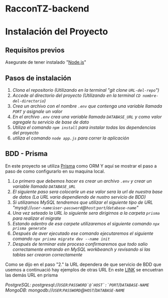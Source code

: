 # RacconTZ-backend

# Instalación del Proyecto

## Requisitos previos

Asegurate de tener instalado "[Node.js](https://nodejs.org/en)"

## Pasos de instalación

1. _Clona el repositorio (Utilizando en la terminal "git clone `URL-del-repo`")_
2. _Accede al directorio del proyecto (Utilizando en la terminal `CD nombre-del-directorio`)_
3. _Crea un archivo con el nombre `.env` que contenga una variable llamada `PORT` y asignale un valor_
4. _En el archivo `.env` crea una variable llamada `DATABASE_URL` y como valor agregale tu servicio de base de dato_
5. _Utiliza el comando `npm install` para instalar todas las dependencias del proyecto_
6. _utiliza el comando `node app.js` para correr la aplicación_

## BDD - Prisma

En este proyecto se utiliza [Prisma](https://www.prisma.io/) como ORM Y aquí se mostrar el paso a paso de como configurarlo en su maquina local.

1. _Lo primero que debemos hacer es crear un archivo `.env` y crear un variable llamada `DATABASE_URL`_
2. _El siguiente paso sera colocarle un ese valor sera la url de nuestra base de datos (La URL varia dependiendo de nustro servicio de BDD)_
3. _Si utilizamos MySQL tendremos que utilizar el siguiente tipo de URL "mysql://`user-name`:`ùser-password`@`host`:`port`/`database-name`"_
4. _Una vez seteado la URL lo siguiente sera dirigirnos a la carpeta `prisma` para realizar el migrate_
5. _Estando adentro de esa carpete utilizaremos el siguiente comando `npx prisma generate`_
6. _Después de aver ejecutado ese comando ejecutaremos el siguiente comando `npx prisma migrate dev --name init`_
7. _Después de terminar este proceso confirmaremos que todo salio correctamente entrando en MySQL workbeanch y revisando si las tablas ser crearon correctamente_

Como se dijo en el paso "2." la URL dependera de que servicio de BDD que usemos a continuació hay ejemplos de otras URL
En este [LINK](https://www.prisma.io/docs/reference/database-reference/connection-urls) se encuetran las demás URL en prisma

_PostgreSQL: postgresql://`USER`:`` PASSWORD`@`HOST`:`PORT ``/`DATABASE-NAME`_
_MongoDB: mongodb://`USER`:`PASSWORD`@`HOST`/`DATABASE-NAME`_
